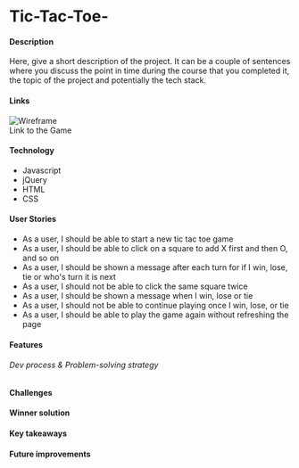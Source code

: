 # Tic-Tac-Toe-

#### Description

Here, give a short description of the project. It can be a couple of sentences where you discuss the point in time during the course that you completed it, the topic of the project and potentially the tech stack.

#### Links

![Wireframe](/Tic-Tac-Toe-/wireframe/Scannable%20Document%20on%2011%20Jan%202023%2016_58_33.jpgwireframe/Scannable%20Document%20on%2011%20Jan%202023%2016_58_33.jpg)
<br>
Link to the Game

#### Technology

- Javascript
- jQuery
- HTML
- CSS

#### User Stories

- As a user, I should be able to start a new tic tac toe game
- As a user, I should be able to click on a square to add X first and then O, and so on
- As a user, I should be shown a message after each turn for if I win, lose, tie or who's turn it is next
- As a user, I should not be able to click the same square twice
- As a user, I should be shown a message when I win, lose or tie
- As a user, I should not be able to continue playing once I win, lose, or tie
- As a user, I should be able to play the game again without refreshing the page

#### Features

###### Dev process & Problem-solving strategy

#### Challenges

#### Winner solution

#### Key takeaways

#### Future improvements
